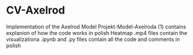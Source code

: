 # CV-Axelrod
Implementation of the Axelrod Model
Projekt-Model-Axelroda (1) contains explanion of how the code works in polish
Heatmap .mp4 files contain the visualizationa
.ipynb and .py files contain all the code and comments in polish
